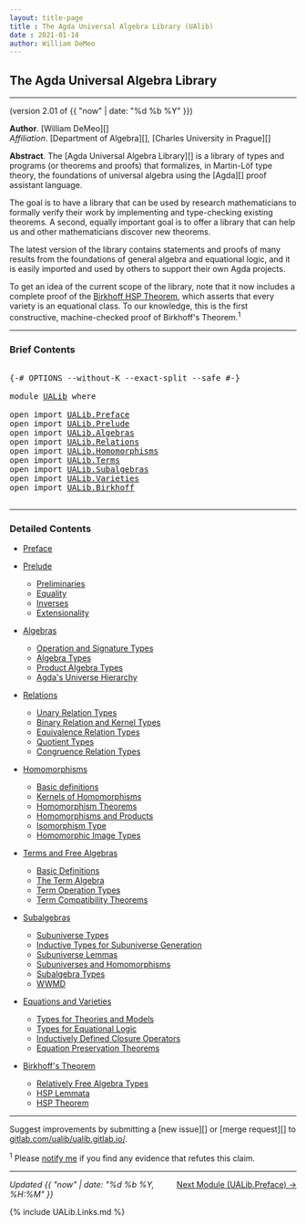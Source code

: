 ```yaml
---
layout: title-page
title : The Agda Universal Algebra Library (UAlib)
date : 2021-01-14
author: William DeMeo
---
```


<!--

FILE      : UALib.lagda
AUTHOR    : William DeMeo  <williamdemeo@gmail.com>
DATED     : 14 Jan 2021
UPDATED   : 15 Jan 2021
COPYRIGHT : (c) 2021 William DeMeo

[The Agda Universal Algebra Library](UALib.html)

LICENSE:

The software in this file is subject to the GNU General Public License v3.0.

See the LICENSE file at https://gitlab.com/ualib/ualib.gitlab.io/-/blob/master/LICENSE

The text other than software is copyright of the author. It can be
used for scholarly purposes subject to the usual academic conventions
of citation.

* The *.lagda files are not meant to be read by people, but rather to be
  type-checked by the Agda proof assistant and to automatically generate html files
  (which are meant to be read by people).

* This is done with the generatehtml file to generate markdown and html files from the
  literate Agda (.lagda) files, and then using jekyll to convert markdown into html.

-->

## <a id="ualib">The Agda Universal Algebra Library</a>

---------------------------------------------------------------------------------

(version 2.01 of {{ "now" | date: "%d %b %Y" }})

**Author**. [William DeMeo][]  
*Affiliation*. [Department of Algebra][], [Charles University in Prague][]

**Abstract**. The [Agda Universal Algebra Library][] is a library of types and programs (or theorems and proofs) that formalizes, in Martin-Löf type theory, the foundations of universal algebra using the [Agda][] proof assistant language.

The goal is to have a library that can be used by research mathematicians to formally verify their work by implementing and type-checking existing theorems. A second, equally important goal is to offer a library that can help us and other mathematicians discover new theorems.

The latest version of the library contains statements and proofs of many results from the foundations of general algebra and equational logic, and it is easily imported and used by others to support their own Agda projects.

To get an idea of the current scope of the library, note that it now includes a complete proof of the [Birkhoff HSP Theorem](UALib.Birkhoff.Theorem.html), which asserts that every variety is an equational class. To our knowledge, this is the first constructive, machine-checked proof of Birkhoff's Theorem.<sup>1</sup>

--------------------------------

### <a id="brief-contents"></a> Brief Contents

<pre class="Agda">

<a id="2499" class="Symbol">{-#</a> <a id="2503" class="Keyword">OPTIONS</a> <a id="2511" class="Pragma">--without-K</a> <a id="2523" class="Pragma">--exact-split</a> <a id="2537" class="Pragma">--safe</a> <a id="2544" class="Symbol">#-}</a>

<a id="2549" class="Keyword">module</a> <a id="2556" href="UALib.html" class="Module">UALib</a> <a id="2562" class="Keyword">where</a>

<a id="2569" class="Keyword">open</a> <a id="2574" class="Keyword">import</a> <a id="2581" href="UALib.Preface.html" class="Module">UALib.Preface</a>
<a id="2595" class="Keyword">open</a> <a id="2600" class="Keyword">import</a> <a id="2607" href="UALib.Prelude.html" class="Module">UALib.Prelude</a>
<a id="2621" class="Keyword">open</a> <a id="2626" class="Keyword">import</a> <a id="2633" href="UALib.Algebras.html" class="Module">UALib.Algebras</a>
<a id="2648" class="Keyword">open</a> <a id="2653" class="Keyword">import</a> <a id="2660" href="UALib.Relations.html" class="Module">UALib.Relations</a>
<a id="2676" class="Keyword">open</a> <a id="2681" class="Keyword">import</a> <a id="2688" href="UALib.Homomorphisms.html" class="Module">UALib.Homomorphisms</a>
<a id="2708" class="Keyword">open</a> <a id="2713" class="Keyword">import</a> <a id="2720" href="UALib.Terms.html" class="Module">UALib.Terms</a>
<a id="2732" class="Keyword">open</a> <a id="2737" class="Keyword">import</a> <a id="2744" href="UALib.Subalgebras.html" class="Module">UALib.Subalgebras</a>
<a id="2762" class="Keyword">open</a> <a id="2767" class="Keyword">import</a> <a id="2774" href="UALib.Varieties.html" class="Module">UALib.Varieties</a>
<a id="2790" class="Keyword">open</a> <a id="2795" class="Keyword">import</a> <a id="2802" href="UALib.Birkhoff.html" class="Module">UALib.Birkhoff</a>

</pre>

-------------------------------------------

### <a id="detailed-contents"></a> Detailed Contents

- [Preface](UALib.Preface.html)

- [Prelude](UALib.Prelude.html)
  - [Preliminaries](UALib.Prelude.Preliminaries.html)
  - [Equality](UALib.Prelude.Equality.html)
  - [Inverses](UALib.Prelude.Inverses.html)
  - [Extensionality](UALib.Prelude.Extensionality.html)

- [Algebras](UALib.Algebras.html)
  - [Operation and Signature Types](UALib.Algebras.Signatures.html)
  - [Algebra Types](UALib.Algebras.Algebras.html)
  - [Product Algebra Types](UALib.Algebras.Products.html)
  - [Agda's Universe Hierarchy](UALib.Algebras.Lifts.html)

- [Relations](UALib.Relations.html)
  - [Unary Relation Types](UALib.Relations.Unary.html)
  - [Binary Relation and Kernel Types](UALib.Relations.Binary.html)
  - [Equivalence Relation Types](UALib.Relations.Equivalences.html)
  - [Quotient Types](UALib.Relations.Quotients.html)
  - [Congruence Relation Types](UALib.Relations.Congruences.html)

- [Homomorphisms](UALib.Homomorphisms.html)
  - [Basic definitions](UALib.Homomorphisms.Basic.html)
  - [Kernels of Homomorphisms](UALib.Homomorphisms.Kernels.html)
  - [Homomorphism Theorems](UALib.Homomorphisms.Noether.html)
  - [Homomorphisms and Products](UALib.Homomorphisms.Products.html)
  - [Isomorphism Type](UALib.Homomorphisms.Isomorphisms.html)
  - [Homomorphic Image Types](UALib.Homomorphisms.HomomorphicImages.html)

- [Terms and Free Algebras](UALib.Terms.html)
  - [Basic Definitions](UALib.Terms.Basic.html)
  - [The Term Algebra](UALib.Terms.Free.html)
  - [Term Operation Types](UALib.Terms.Operations.html)
  - [Term Compatibility Theorems](UALib.Terms.Compatibility.html)

- [Subalgebras](UALib.Subalgebras.html)
  - [Subuniverse Types](UALib.Subalgebras.Subuniverses.html)
  - [Inductive Types for Subuniverse Generation](UALib.Subalgebras.Generation.html)
  - [Subuniverse Lemmas](UALib.Subalgebras.Properties.html)
  - [Subuniverses and Homomorphisms](UALib.Subalgebras.Homomorphisms.html)
  - [Subalgebra Types](UALib.Subalgebras.Subalgebras)
  - [WWMD](UALib.Subalgebras.WWMD.html)

- [Equations and Varieties](UALib.Varieties.html)
  - [Types for Theories and Models](UALib.Varieties.ModelTheory.html)
  - [Types for Equational Logic](UALib.Varieties.EquationalLogic.html)
  - [Inductively Defined Closure Operators](UALib.Varieties.Varieties.html)
  - [Equation Preservation Theorems](UALib.Varieties.Preservation.html)

- [Birkhoff's Theorem](UALib.Birkhoff.html)
  - [Relatively Free Algebra Types](UALib.Birkhoff.FreeAlgebra.html)
  - [HSP Lemmata](UALib.Birkhoff.Lemmata.html)
  - [HSP Theorem](UALib.Birkhoff.Theorem.html)

---------------------------------------

Suggest improvements by submitting a [new issue][] or [merge request][] to [gitlab.com/ualib/ualib.gitlab.io/](https://gitlab.com/ualib/ualib.gitlab.io/).

<sup>1</sup> Please [notify me](mailto:williamdemeo@gmail.com) if you find any evidence that refutes this claim.

--------------------------------------

<span style="float:right;">[Next Module (UALib.Preface) →](UALib.Preface.html)</span>


<div class="container">
<p>
<i>Updated {{ "now" | date: "%d %b %Y, %H:%M" }}</i>
</p>
</div>


{% include UALib.Links.md %}





<!--
- [Prelude](UALib.Prelude.html)
  - [Prelude.Preliminaries](UALib.Prelude.Preliminaries.html)
  - [Prelude.Equality](UALib.Prelude.Equality.html)
  - [Prelude.Inverses](UALib.Prelude.Inverses.html)
  - [Prelude.Extensionality](UALib.Prelude.Extensionality.html)

- [Algebras in Agda](UALib.Algebras.html)
  - [Algebras.Signatures](UALib.Algebras.Signatures.html)
  - [Algebras.Algebras](UALib.Algebras.Algebras.html)
  - [Algebras.Products](UALib.Algebras.Products.html)
  - [Algebras.Lifts](UALib.Algebras.Lifts.html)

- [Relations in Agda](UALib.Relations.html)
  - [Relations.Unary](UALib.Relations.Unary.html)
  - [Relations.Binary](UALib.Relations.Binary.html)
  - [Relations.Equivalences](UALib.Relations.Equivalences.html)
  - [Relations.Quotients](UALib.Relations.Quotients.html)
  - [Relations.Congruences](UALib.Relations.Congruences.html)

- [Homomorphisms in Agda](UALib.Homomorphisms.html)
  - [Basic definitions](UALib.Homomorphisms.Basic.html)
  - [Homomorphisms.Kernels](UALib.Homomorphisms.Kernels.html)
  - [Homomorphisms.Noether](UALib.Homomorphisms.Noether.html)
  - [Homomorphisms.Products](UALib.Homomorphisms.Products.html)
  - [Homomorphisms.Isomorphisms](UALib.Homomorphisms.Isomorphisms.html)
  - [Homomorphisms.HomomorphicImages](UALib.Homomorphisms.HomomorphicImages.html)

- [Terms and Free Algebras in Agda](UALib.Terms.html)
  - [Terms.Basic](UALib.Terms.Basic.html)
  - [Terms.Free](UALib.Terms.Free.html)
  - [Terms.Operations](UALib.Terms.Operations.html)
  - [Terms.Compatibility](UALib.Terms.Compatibility.html)

- [Subalgebras in Agda](UALib.Subalgebras.html)
  - [Subalgebras.Subuniverses](UALib.Subalgebras.Subuniverses.html)
  - [Subalgebras.Generation](UALib.Subalgebras.Generation.html)
  - [Subalgebras.Properties](UALib.Subalgebras.Properties.html)
  - [Subalgebras.Homomorphisms](UALib.Subalgebras.Homomorphisms.html)
  - [Subalgebras.Subalgebras](UALib.Subalgebras.Subalgebras)
  - [Subalgebras.WWMD](UALib.Subalgebras.WWMD.html)

- [Equations and Varieties in Agda](UALib.Varieties.html)
  - [Varieties.ModelTheory](UALib.Varieties.ModelTheory.html)
  - [Varieties.EquationalLogic](UALib.Varieties.EquationalLogic.html)
  - [Varieties.Varieties](UALib.Varieties.Varieties.html)
  - [Varieties.Preservation](UALib.Varieties.Preservation.html)

- [The Birkhoff HSP Theorem in Agda](UALib.Birkhoff.html)
  - [Birkhoff.FreeAlgebra](UALib.Birkhoff.FreeAlgebra.html)
  - [Birkhoff.Lemmata](UALib.Birkhoff.Lemmata.html)
  - [Birkhoff.Theorem](UALib.Birkhoff.Theorem.html)
-->
